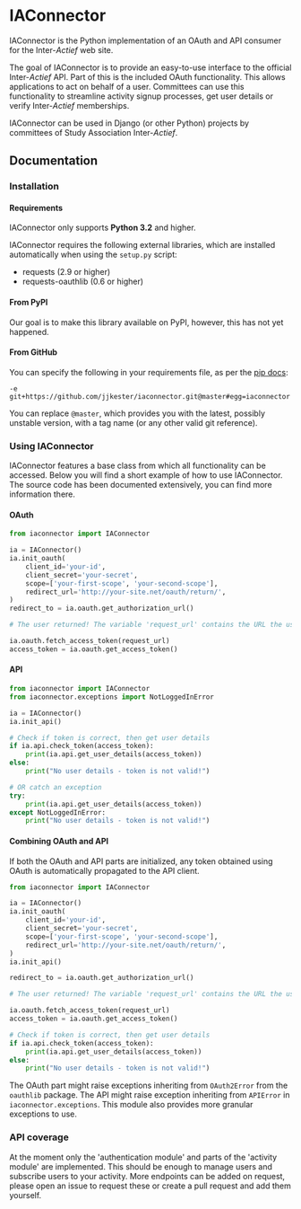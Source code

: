 # IAConnector

IAConnector is the Python implementation of an OAuth and API consumer for the Inter-_Actief_ web site.

The goal of IAConnector is to provide an easy-to-use interface to the official Inter-_Actief_ API. Part of this is the
included OAuth functionality. This allows applications to act on behalf of a user. Committees can use this functionality
to streamline activity signup processes, get user details or verify Inter-_Actief_ memberships.

IAConnector can be used in Django (or other Python) projects by committees of Study Association Inter-_Actief_.

## Documentation

### Installation

#### Requirements

IAConnector only supports **Python 3.2** and higher.

IAConnector requires the following external libraries, which are installed automatically when using the `setup.py` script:

- requests (2.9 or higher)
- requests-oauthlib (0.6 or higher)

#### From PyPI

Our goal is to make this library available on PyPI, however, this has not yet happened.

#### From GitHub

You can specify the following in your requirements file, as per the [pip docs](https://pip.readthedocs.io/en/stable/reference/pip_install/#git):

```
-e git+https://github.com/jjkester/iaconnector.git@master#egg=iaconnector
```

You can replace `@master`, which provides you with the latest, possibly unstable version, with a tag name (or any other valid git reference).

### Using IAConnector

IAConnector features a base class from which all functionality can be accessed. Below you will find a short example
of how to use IAConnector. The source code has been documented extensively, you can find more information there.

#### OAuth

```python
from iaconnector import IAConnector

ia = IAConnector()
ia.init_oauth(
    client_id='your-id',
    client_secret='your-secret',
    scope=['your-first-scope', 'your-second-scope'],
    redirect_url='http://your-site.net/oauth/return/',
)
redirect_to = ia.oauth.get_authorization_url()

# The user returned! The variable 'request_url' contains the URL the user was redirected to from the IA site

ia.oauth.fetch_access_token(request_url)
access_token = ia.oauth.get_access_token()
```

#### API

```python
from iaconnector import IAConnector
from iaconnector.exceptions import NotLoggedInError

ia = IAConnector()
ia.init_api()

# Check if token is correct, then get user details
if ia.api.check_token(access_token):
    print(ia.api.get_user_details(access_token))
else:
    print("No user details - token is not valid!")

# OR catch an exception
try:
    print(ia.api.get_user_details(access_token))
except NotLoggedInError:
    print("No user details - token is not valid!")
```

#### Combining OAuth and API

If both the OAuth and API parts are initialized, any token obtained using OAuth is automatically propagated to the API client.

```python
from iaconnector import IAConnector

ia = IAConnector()
ia.init_oauth(
    client_id='your-id',
    client_secret='your-secret',
    scope=['your-first-scope', 'your-second-scope'],
    redirect_url='http://your-site.net/oauth/return/',
)
ia.init_api()

redirect_to = ia.oauth.get_authorization_url()

# The user returned! The variable 'request_url' contains the URL the user was redirected to from the IA site

ia.oauth.fetch_access_token(request_url)
access_token = ia.oauth.get_access_token()

# Check if token is correct, then get user details
if ia.api.check_token(access_token):
    print(ia.api.get_user_details(access_token))
else:
    print("No user details - token is not valid!")
```

The OAuth part might raise exceptions inheriting from `OAuth2Error` from the `oauthlib` package.
The API might raise exception inheriting from `APIError` in `iaconnector.exceptions`. This module also provides more granular exceptions to use.

### API coverage

At the moment only the 'authentication module' and parts of the 'activity module' are implemented.
This should be enough to manage users and subscribe users to your activity.
More endpoints can be added on request, please open an issue to request these or create a pull request and add them yourself.
